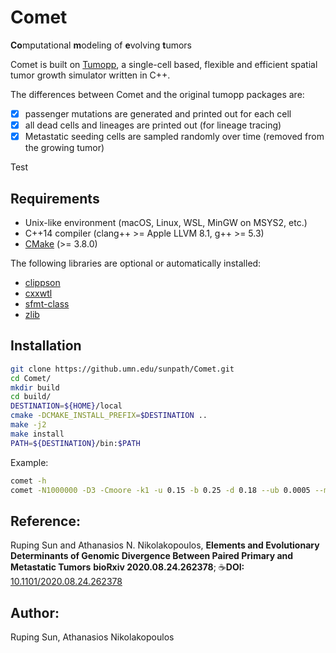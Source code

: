 # Comet
**Co**mputational **m**odeling of **e**volving **t**umors

Comet is built on [Tumopp](https://github.com/heavywatal/tumopp), a single-cell based, flexible and efficient spatial tumor growth simulator written in C++.

The differences between Comet and the original tumopp packages are:
- [x] passenger mutations are generated and printed out for each cell
- [x] all dead cells and lineages are printed out (for lineage tracing)
- [x] Metastatic seeding cells are sampled randomly over time (removed from the growing tumor)

Test

## Requirements

- Unix-like environment (macOS, Linux, WSL, MinGW on MSYS2, etc.)
- C++14 compiler (clang++ >= Apple LLVM 8.1, g++ >= 5.3)
- [CMake](https://cmake.org/) (>= 3.8.0)

The following libraries are optional or automatically installed:

- [clippson](https://github.com/heavywatal/clippson)
- [cxxwtl](https://github.com/heavywatal/cxxwtl)
- [sfmt-class](https://github.com/heavywatal/sfmt-class)
- [zlib](https://zlib.net)


## Installation

```sh
git clone https://github.umn.edu/sunpath/Comet.git
cd Comet/
mkdir build
cd build/
DESTINATION=${HOME}/local
cmake -DCMAKE_INSTALL_PREFIX=$DESTINATION ..
make -j2
make install
PATH=${DESTINATION}/bin:$PATH
```

Example:
```sh
comet -h
comet -N1000000 -D3 -Cmoore -k1 -u 0.15 -b 0.25 -d 0.18 --ub 0.0005 --mb 0.05 --extinction 100000 --local linear --seedingSize 5000 -o $OUTPUT_DIR
```

## Reference:
Ruping Sun and Athanasios N. Nikolakopoulos, **Elements and Evolutionary Determinants of Genomic Divergence Between Paired Primary and Metastatic Tumors**
__bioRxiv 2020.08.24.262378__; ☕**DOI:** [10.1101/2020.08.24.262378](https://doi.org/10.1101/2020.08.24.262378)

## Author:
Ruping Sun, Athanasios Nikolakopoulos
